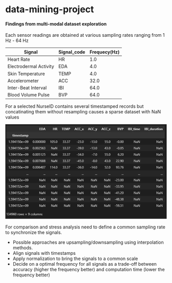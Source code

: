 # data-mining-project

#### Findings from multi-modal dataset exploration

Each sensor readings are obtained at various sampling rates ranging from 1 Hz - 64 Hz

| Signal      | Signal_code | Frequecy(Hz)|
| ----------- | ----------- | ----------- |
| Heart Rate  | HR | 1.0 |
| Electrodermal Activity   | EDA | 4.0 |
| Skin Temperature   | TEMP | 4.0 |
| Accelerometer   | ACC | 32.0 |
| Inter-Beat Interval   | IBI | 64.0 |
| Blood Volume Pulse   | BVP | 64.0 |

For a selected NurseID contains several timestamped records but concatinating them without resampling causes a sparse dataset with NaN values

![alt text](imgs/sample_without_resampling.png)

For comparison and stress analysis need to define a common sampling rate to synchronize the signals. 

- Possible approaches are upsampling/downsampling using interpolation methods.
- Align signals with timestamps
- Apply normalization to bring the signals to a common scale
- Decide on a optimal frequency for all signals as a trade-off between accuracy (higher the frequency better) and  computation time (lower the frequency better)

